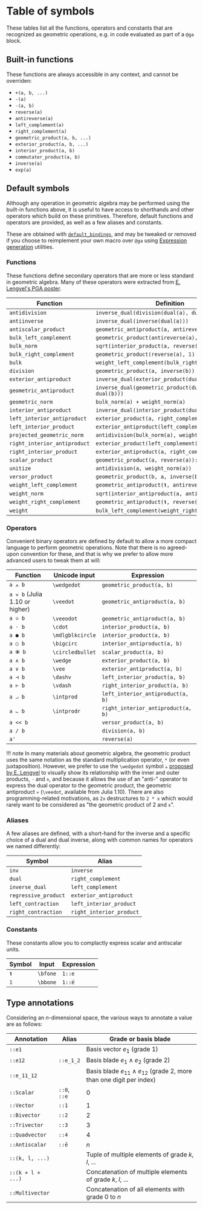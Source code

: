 # Table of symbols

These tables list all the functions, operators and constants that are recognized as geometric operations, e.g. in code evaluated as part of a `@ga` block.

## Built-in functions

These functions are always accessible in any context, and cannot be overriden:
- `+(a, b, ...)`
- `-(a)`
- `-(a, b)`
- `reverse(a)`
- `antireverse(a)`
- `left_complement(a)`
- `right_complement(a)`
- `geometric_product(a, b, ...)`
- `exterior_product(a, b, ...)`
- `interior_product(a, b)`
- `commutator_product(a, b)`
- `inverse(a)`
- `exp(a)`

## Default symbols

Although any operation in geometric algebra may be performed using the built-in functions above, it is useful to have access to shorthands and other operators which build on these primitives. Therefore, default functions and operators are provided, as well as a few aliases and constants.

These are obtained with [`default_bindings`](@ref), and may be tweaked or removed if you choose to reimplement your own macro over `@ga` using [Expression generation](@ref) utilities.

### Functions

These functions define secondary operators that are more or less standard in geometric algebra. Many of these operators were extracted from [E. Lengyel's PGA poster](http://projectivegeometricalgebra.org/projgeomalg.pdf).

| Function | Definition |
|---|---|
`antidivision` | `inverse_dual(division(dual(a), dual(b)))`
`antiinverse` | `inverse_dual(inverse(dual(a)))`
`antiscalar_product` | `geometric_antiproduct(a, antireverse(a))::e̅`
`bulk_left_complement` | `geometric_product(antireverse(a), 𝟙)`
`bulk_norm` | `sqrt(interior_product(a, reverse(a)))::e`
`bulk_right_complement` | `geometric_product(reverse(a), 𝟙)`
`bulk` | `weight_left_complement(bulk_right_complement(a))`
`division` | `geometric_product(a, inverse(b))`
`exterior_antiproduct` | `inverse_dual(exterior_product(dual(a), dual(b)))`
`geometric_antiproduct` | `inverse_dual(geometric_product(dual(a), dual(b)))`
`geometric_norm` | `bulk_norm(a) + weight_norm(a)`
`interior_antiproduct` | `inverse_dual(interior_product(dual(a), dual(b)))`
`left_interior_antiproduct` | `exterior_product(a, right_complement(b))`
`left_interior_product` | `exterior_antiproduct(left_complement(a), b)`
`projected_geometric_norm` | `antidivision(bulk_norm(a), weight_norm(a))`
`right_interior_antiproduct` | `exterior_product(left_complement(a), b)`
`right_interior_product` | `exterior_antiproduct(a, right_complement(b))`
`scalar_product` | `geometric_product(a, reverse(a))::Scalar`
`unitize` | `antidivision(a, weight_norm(a))`
`versor_product` | `geometric_product(b, a, inverse(b))`
`weight_left_complement` | `geometric_antiproduct(𝟏, antireverse(a))`
`weight_norm` | `sqrt(interior_antiproduct(a, antireverse(a)))::e̅`
`weight_right_complement` | `geometric_antiproduct(𝟏, reverse(a))`
`weight` | `bulk_left_complement(weight_right_complement(a))`

### Operators

Convenient binary operators are defined by default to allow a more compact language to perform geometric operations. Note that there is no agreed-upon convention for these, and that is why we prefer to allow more advanced users to tweak them at will:

| Function | Unicode input | Expression |
|---|---|---|
| `a ⟑ b` | `\wedgedot` | `geometric_product(a, b)`
| `a ⟇ b` (Julia 1.10 or higher) | `\veedot` | `geometric_antiproduct(a, b)`
| `a ⩒ b` | `\veeodot` | `geometric_antiproduct(a, b)`
| `a ⋅ b` | `\cdot` | `interior_product(a, b)`
| `a ● b` | `\mdlgblkcircle` | `interior_product(a, b)`
| `a ○ b` | `\bigcirc` | `interior_antiproduct(a, b)`
| `a ⦿ b` | `\circledbullet` | `scalar_product(a, b)`
| `a ∧ b` | `\wedge` | `exterior_product(a, b)`
| `a ∨ b` | `\vee` | `exterior_antiproduct(a, b)`
| `a ⊣ b` | `\dashv` | `left_interior_product(a, b)`
| `a ⊢ b` | `\vdash` | `right_interior_product(a, b)`
| `a ⨼ b` | `\intprod` | `left_interior_antiproduct(a, b)`
| `a ⨽ b` | `\intprodr` | `right_interior_antiproduct(a, b)`
| `a << b` | | `versor_product(a, b)`
| `a / b` | | `division(a, b)`
| `a'` | | `reverse(a)`

!!! note
    In many materials about geometric algebra, the geometric product uses the same notation as the standard multiplication operator, `*` (or even juxtaposition). However, we prefer to use the `\wedgedot` symbol `⟑` [proposed by E. Lengyel](https://terathon.com/blog/projective-geometric-algebra-done-right/) to visually show its relationship with the inner and outer products, `⋅` and `∧`, and because it allows the use of an "anti-" operator to express the dual operator to the geometric product, the geometric antiproduct `⟇` (`\veedot`, available from Julia 1.10).
    There are also programming-related motivations, as `2x` destructures to `2 * x` which would rarely want to be considered as "the geometric product of 2 and `x`".


### Aliases

A few aliases are defined, with a short-hand for the inverse and a specific choice of a dual and dual inverse, along with common names for operators we named differently:

| Symbol | Alias |
|---|---|
| `inv` | `inverse`
| `dual` | `right_complement`
| `inverse_dual` | `left_complement`
| `regressive_product` | `exterior_antiproduct`
| `left_contraction` | `left_interior_product`
| `right_contraction` | `right_interior_product`

### Constants

These constants allow you to complactly express scalar and antiscalar units.

| Symbol | Input | Expression |
|---|---|---|
| `𝟏` | `\bfone` | `1::e`
| `𝟙` | `\bbone` | `1::e̅`

## Type annotations

Considering an $n$-dimensional space, the various ways to annotate a value are as follows:

| Annotation | Alias | Grade or basis blade
|---|---|---|
| `::e1` | | Basis vector $e_1$ (grade 1)
| `::e12` | `::e_1_2` | Basis blade $e_1 \wedge e_2$ (grade 2)
| `::e_11_12` | | Basis blade $e_{11} \wedge e_{12}$ (grade 2, more than one digit per index)
| `::Scalar` | `::0`, `::e` | $0$
| `::Vector` | `::1` | $1$
| `::Bivector` | `::2` | $2$
| `::Trivector` | `::3` | $3$
| `::Quadvector` | `::4` | $4$
| `::Antiscalar` | `::ē` | $n$
| `::(k, l, ...)` | | Tuple of multiple elements of grade $k$, $l$, ...
| `::(k + l + ...)` | | Concatenation of multiple elements of grade $k$, $l$, ...
| `::Multivector` | | Concatenation of all elements with grade $0$ to $n$
